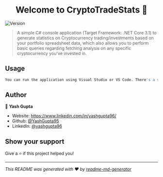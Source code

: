 <h1 align="center">Welcome to CryptoTradeStats 👋</h1>
<p>
  <img alt="Version" src="https://img.shields.io/badge/version-1.0.0-blue.svg?cacheSeconds=2592000" />
</p>

> A simple C# console application (Target Framework: .NET Core 3.1) to generate statistics on Cryptocurrency trading/investments based on your portfolio spreadsheet data, which also allows you to perform basic queries regarding fetching analysis on any specific cryptocurrency you've invested in.

## Usage

```sh
You can run the application using Visual Studio or VS Code. There's a sample Portfolio Logbook available in the repository which can be used as a reference to structure your investment data, so that the application can parse the data & analyse it properly.
```

## Author

👤 **Yash Gupta**

* Website: https://www.linkedin.com/in/yashgupta96/
* Github: [@YashGupta95](https://github.com/YashGupta95)
* LinkedIn: [@yashgupta96](https://linkedin.com/in/yashgupta96)

## Show your support

Give a ⭐️ if this project helped you!

***
_This README was generated with ❤️ by [readme-md-generator](https://github.com/kefranabg/readme-md-generator)_